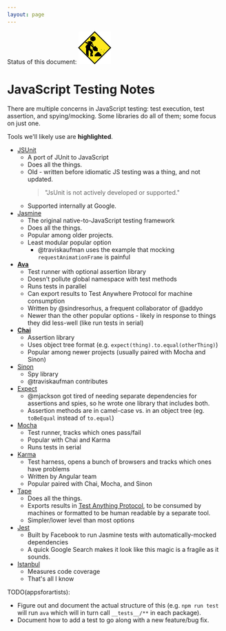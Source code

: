 ```yaml
---
layout: page
---
```


Status of this document: ![](/assets/under-construction.gif)

# JavaScript Testing Notes

There are multiple concerns in JavaScript testing: test execution, test assertion, and spying/mocking.  Some libraries do all of them; some focus on just one.

Tools we'll likely use are **highlighted**.

- [JSUnit](https://github.com/pivotal/jsunit)
  - A port of JUnit to JavaScript
  - Does all the things.
  - Old - written before idiomatic JS testing was a thing, and not updated.
    > "JsUnit is not actively developed or supported."
  - Supported internally at Google.
- [Jasmine](http://jasmine.github.io/edge/introduction.html)
  - The original native-to-JavaScript testing framework
  - Does all the things.
  - Popular among older projects.
  - Least modular popular option
    - @traviskaufman uses the example that mocking `requestAnimationFrame` is painful
- **[Ava](https://github.com/avajs/ava)**
  - Test runner with optional assertion library
  - Doesn't pollute global namespace with test methods
  - Runs tests in parallel
  - Can export results to Test Anywhere Protocol for machine consumption
  - Written by @sindresorhus, a frequent collaborator of @addyo
  - Newer than the other popular options - likely in response to things they did less-well (like run tests in serial)
- **[Chai](http://chaijs.com/)**
  - Assertion library
  - Uses object tree format (e.g. `expect(thing).to.equal(otherThing)`)
  - Popular among newer projects (usually paired with Mocha and Sinon)
- [Sinon](http://sinonjs.org/)
  - Spy library
  - @traviskaufman contributes
- [Expect](https://github.com/mjackson/expect)
  - @mjackson got tired of needing separate dependencies for assertions and spies, so he wrote one library that includes both.
  - Assertion methods are in camel-case vs. in an object tree (eg. `toBeEqual` instead of `to.equal`)
- [Mocha](http://mochajs.org/)
  - Test runner, tracks which ones pass/fail
  - Popular with Chai and Karma
  - Runs tests in serial
- [Karma](https://karma-runner.github.io/1.0/index.html)
  - Test harness, opens a bunch of browsers and tracks which ones have problems
  - Written by Angular team
  - Popular paired with Chai, Mocha, and Sinon
- [Tape](https://www.npmjs.com/package/tape)
  - Does all the things.
  - Exports results in [Test Anything Protocol](https://testanything.org/), to be consumed by machines or formatted to be human readable by a separate tool.
  - Simpler/lower level than most options
- [Jest](https://facebook.github.io/jest/)
  - Built by Facebook to run Jasmine tests with automatically-mocked dependencies
  - A quick Google Search makes it look like this magic is a fragile as it sounds.
- [Istanbul](https://github.com/gotwarlost/istanbul)
  - Measures code coverage
  - That's all I know

TODO(appsforartists): 
- Figure out and document the actual structure of this (e.g. `npm run test` will run `ava` which will in turn call `__tests__/**` in each package).  
- Document how to add a test to go along with a new feature/bug fix.